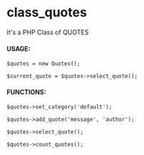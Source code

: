 class_quotes
============

It's a PHP Class of QUOTES

#### USAGE: ####
`$quotes = new Quotes();`

`$current_quote = $quotes->select_quote();`

#### FUNCTIONS: ####
`$quotes->set_category('default');`

`$quotes->add_quote('message', 'author');`

`$quotes->select_quote();`

`$quotes->count_quotes();`
